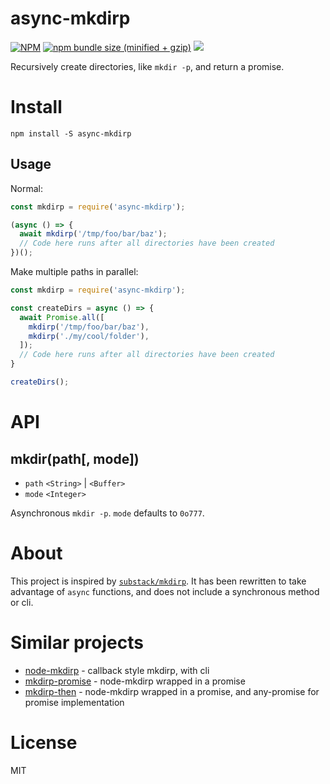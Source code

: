 # async-mkdirp

[![NPM][npm]][npm-url]
[![npm bundle size (minified + gzip)][minzip]][minzip-url]
![](https://img.shields.io/npm/dt/async-mkdirp.svg)

Recursively create directories, like `mkdir -p`, and return a promise.

# Install

```
npm install -S async-mkdirp
```

## Usage

Normal:

```js
const mkdirp = require('async-mkdirp');

(async () => {
  await mkdirp('/tmp/foo/bar/baz');
  // Code here runs after all directories have been created
})();
```

Make multiple paths in parallel:

```js
const mkdirp = require('async-mkdirp');

const createDirs = async () => {
  await Promise.all([
    mkdirp('/tmp/foo/bar/baz'),
    mkdirp('./my/cool/folder'),
  ]);
  // Code here runs after all directories have been created
}

createDirs();
```

# API

## mkdir(path[, mode])

- `path` `<String>` | `<Buffer>`
- `mode` `<Integer>`

Asynchronous `mkdir -p`. `mode` defaults to `0o777`.

# About

This project is inspired by [`substack/mkdirp`](https://github.com/substack/node-mkdirp). It has been rewritten to take advantage of `async` functions, and does not include a synchronous method or cli.

# Similar projects

- [node-mkdirp](https://github.com/substack/node-mkdirp) - callback style mkdirp, with cli
- [mkdirp-promise](https://github.com/ahmadnassri/mkdirp-promise) - node-mkdirp wrapped in a promise
- [mkdirp-then](https://github.com/fs-utils/mkdirp-then) - node-mkdirp wrapped in a promise, and any-promise for promise implementation

# License

MIT

[npm]: https://img.shields.io/npm/v/async-mkdirp.svg
[npm-url]: https://npmjs.com/package/async-mkdirp

[minzip]: https://img.shields.io/bundlephobia/minzip/async-mkdirp.svg
[minzip-url]: https://bundlephobia.com/result?p=async-mkdirp
